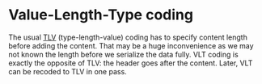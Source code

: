 #   Value-Length-Type coding

The usual [TLV][T] (type-length-value) coding has to specify content length before adding the content.
That may be a huge inconvenience as we may not known the length before we serialize the data fully.
VLT coding is exactly the opposite of TLV: the header goes after the content.
Later, VLT can be recoded to TLV in one pass.

[T]: ../abc/TLV.md
